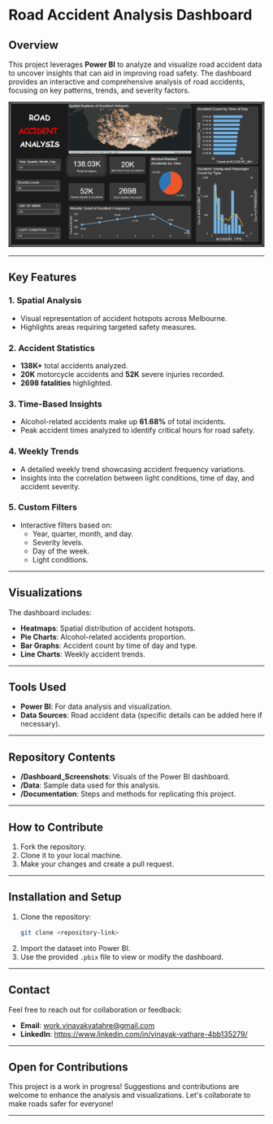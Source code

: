 # Road Accident Analysis Dashboard

## Overview
This project leverages **Power BI** to analyze and visualize road accident data to uncover insights that can aid in improving road safety. The dashboard provides an interactive and comprehensive analysis of road accidents, focusing on key patterns, trends, and severity factors.

![Traffic Accident Analysis](Road_Accident_Analysis.png)

---


## Key Features

### 1. Spatial Analysis
- Visual representation of accident hotspots across Melbourne.
- Highlights areas requiring targeted safety measures.

### 2. Accident Statistics
- **138K+** total accidents analyzed.
- **20K** motorcycle accidents and **52K** severe injuries recorded.
- **2698 fatalities** highlighted.

### 3. Time-Based Insights
- Alcohol-related accidents make up **61.68%** of total incidents.
- Peak accident times analyzed to identify critical hours for road safety.

### 4. Weekly Trends
- A detailed weekly trend showcasing accident frequency variations.
- Insights into the correlation between light conditions, time of day, and accident severity.

### 5. Custom Filters
- Interactive filters based on:
  - Year, quarter, month, and day.
  - Severity levels.
  - Day of the week.
  - Light conditions.

---

## Visualizations
The dashboard includes:
- **Heatmaps**: Spatial distribution of accident hotspots.
- **Pie Charts**: Alcohol-related accidents proportion.
- **Bar Graphs**: Accident count by time of day and type.
- **Line Charts**: Weekly accident trends.

---

## Tools Used
- **Power BI**: For data analysis and visualization.
- **Data Sources**: Road accident data (specific details can be added here if necessary).

---

## Repository Contents
- **/Dashboard_Screenshots**: Visuals of the Power BI dashboard.
- **/Data**: Sample data used for this analysis.
- **/Documentation**: Steps and methods for replicating this project.

---

## How to Contribute
1. Fork the repository.
2. Clone it to your local machine.
3. Make your changes and create a pull request.

---

## Installation and Setup
1. Clone the repository:
   ```bash
   git clone <repository-link>
   ```
2. Import the dataset into Power BI.
3. Use the provided `.pbix` file to view or modify the dashboard.

---

## Contact
Feel free to reach out for collaboration or feedback:
- **Email**: work.vinayakvatahre@gmail.com
- **LinkedIn**: https://www.linkedin.com/in/vinayak-vathare-4bb135279/


---

## Open for Contributions
This project is a work in progress! Suggestions and contributions are welcome to enhance the analysis and visualizations. Let's collaborate to make roads safer for everyone! 

---
